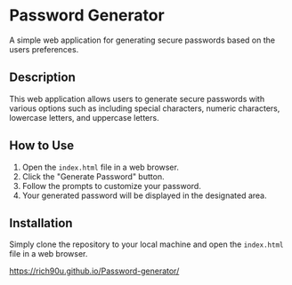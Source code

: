 # Password Generator

A simple web application for generating secure passwords based on the users preferences.

## Description

This web application allows users to generate secure passwords with various options such as including special characters, numeric characters, lowercase letters, and uppercase letters.

## How to Use

1. Open the `index.html` file in a web browser.
2. Click the "Generate Password" button.
3. Follow the prompts to customize your password.
4. Your generated password will be displayed in the designated area.

## Installation

Simply clone the repository to your local machine and open the `index.html` file in a web browser.

https://rich90u.github.io/Password-generator/
